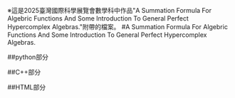 ※這是2025臺灣國際科學展覽會數學科中作品"A Summation Formula For Algebric Functions And Some Introduction To General Perfect Hypercomplex Algebras."附帶的檔案。
#A Summation Formula For Algebric Functions And Some Introduction To General Perfect Hypercomplex Algebras.

##python部分

##C++部分

##HTML部分

